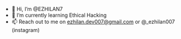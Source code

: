 - 👋 Hi, I’m @EZHILAN7
- 🌱 I’m currently learning Ethical Hacking
- 📫 Reach out to me on ezhilan.dev007@gmail.com or @_ezhilan007 (instagram)

<!---
EZHILAN7/EZHILAN7 is a ✨ special ✨ repository because its `README.md` (this file) appears on your GitHub profile.
You can click the Preview link to take a look at your changes.
--->




